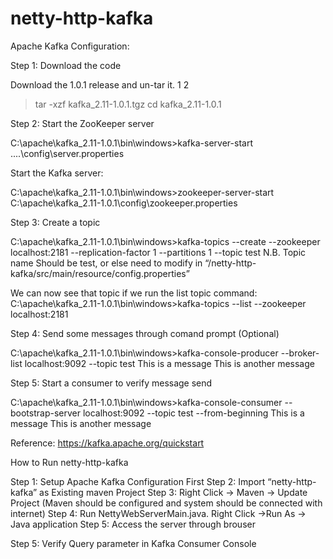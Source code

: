 # netty-http-kafka

Apache Kafka Configuration:

Step 1: Download the code

Download the 1.0.1 release and un-tar it.
1
2
> tar -xzf kafka_2.11-1.0.1.tgz
> cd kafka_2.11-1.0.1


Step 2: Start the ZooKeeper server

C:\apache\kafka_2.11-1.0.1\bin\windows>kafka-server-start ..\..\config\server.properties
 
Start the Kafka server:

C:\apache\kafka_2.11-1.0.1\bin\windows>zookeeper-server-start C:\apache\kafka_2.11-1.0.1\config\zookeeper.properties
 

Step 3: Create a topic

C:\apache\kafka_2.11-1.0.1\bin\windows>kafka-topics --create --zookeeper localhost:2181 --replication-factor 1 --partitions 1 --topic test
N.B. Topic name Should be test, or else need to modify in “/netty-http-kafka/src/main/resource/config.properties”

 

We can now see that topic if we run the list topic command:
C:\apache\kafka_2.11-1.0.1\bin\windows>kafka-topics --list --zookeeper localhost:2181

Step 4: Send some messages through comand prompt (Optional)

C:\apache\kafka_2.11-1.0.1\bin\windows>kafka-console-producer --broker-list localhost:9092 --topic test
This is a message
This is another message
 
Step 5: Start a consumer to verify message send

C:\apache\kafka_2.11-1.0.1\bin\windows>kafka-console-consumer --bootstrap-server localhost:9092 --topic test --from-beginning
This is a message
This is another message

 

Reference: https://kafka.apache.org/quickstart 
 

How to Run netty-http-kafka

Step 1: Setup Apache Kafka Configuration First
Step 2: Import “netty-http-kafka” as Existing maven Project
Step 3: Right Click -> Maven -> Update Project (Maven should be configured and system should be connected with internet)
Step 4: Run NettyWebServerMain.java. Right Click ->Run As -> Java application
Step 5: Access the server through brouser
 
Step 5: Verify Query parameter in Kafka Consumer Console
 




